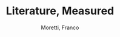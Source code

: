 ---
type: 'article'
pubkey: 'LLP12'
author: 'Moretti, Franco'
title: 'Literature, Measured'
journal: 'Stanford Literary Lab Pamphlets'
volume: '12'
url: 'https://litlab.stanford.edu/LiteraryLabPamphlet12.pdf'
year: 2016
project:
pamphlet:
  image: "/assets/images/p12.png"
  pdf: "https://litlab.stanford.edu/LiteraryLabPamphlet12.pdf"
  pubdate: 2016-04-01
  blurb: "In 2010, none of the five authors of “Quantitative Formalism” had any idea they were writing a “pamphlet”. A well-known scholarly journal had been asking for an article on new critical approaches, and that’s where we sent the piece once it was finished. But …"
---